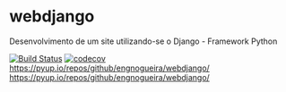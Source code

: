 # webdjango
Desenvolvimento de um site utilizando-se o Django - Framework Python 

[![Build Status](https://travis-ci.org/engnogueira/webdjango.svg?branch=master)](https://travis-ci.org/engnogueira/webdjango)
[![codecov](https://codecov.io/gh/engnogueira/webdjango/branch/master/graph/badge.svg)](https://codecov.io/gh/engnogueira/webdjango)
https://pyup.io/repos/github/engnogueira/webdjango/
https://pyup.io/repos/github/engnogueira/webdjango/
